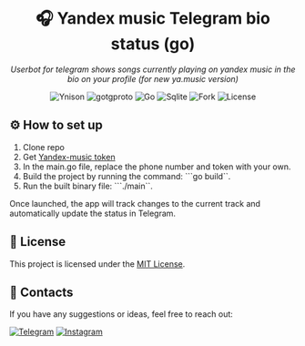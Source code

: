 <h1 align="center">🎧 Yandex music Telegram bio status (go)</h1>
<p align="center"><i>Userbot for telegram shows songs currently playing on yandex music in the bio on your profile (for new ya.music version)</i></p>
<div align="center">
  <img src="https://img.shields.io/badge/Ynison-blue" alt="Ynison">
  <img src="https://img.shields.io/badge/gotgproto-blue" alt="gotgproto">
  <img src="https://img.shields.io/badge/Go-blue" alt="Go">
  <img src="https://img.shields.io/badge/Sqlite-blue" alt="Sqlite">
  <img src="https://img.shields.io/badge/Fork-blue" alt="Fork">
  <img src="https://img.shields.io/badge/License-MIT-blue" alt="License">
</div>

## ⚙️ How to set up

1. Clone repo
3. Get [Yandex-music token](https://yandex-music.readthedocs.io/en/main/token.html)
1. In the main.go file, replace the phone number and token with your own.
2. Build the project by running the command:
   ```go build``.   
3. Run the built binary file:
   ```./main``.
   
Once launched, the app will track changes to the current track and automatically update the status in Telegram.
## 📃 License

This project is licensed under the [MIT License](https://github.com/SFmindMAP/go-Ya.music-tg-status/blob/main/LICENSE).

## 📕 Contacts
If you have any suggestions or ideas, feel free to reach out:

[![Telegram](https://img.shields.io/badge/Telegram-2376FF?style=for-the-badge&labelColor=white&logo=telegram&logoColor=2376FF)](https://t.me/sf_mindmap1)
[![Instagram](https://img.shields.io/badge/instagram-6A962D?style=for-the-badge&labelColor=white&logo=instagram&logoColor=6A962D)](https://www.instagram.com/sleryfink?igsh=YWlsNDl1bGZqZWQ1)
